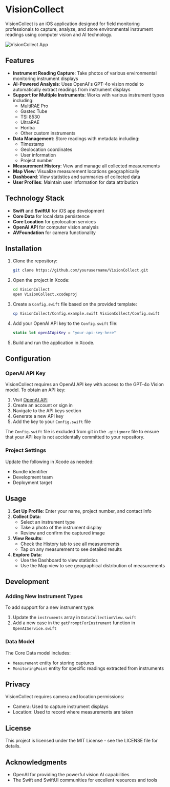# VisionCollect

VisionCollect is an iOS application designed for field monitoring professionals to capture, analyze, and store environmental instrument readings using computer vision and AI technology.

![VisionCollect App](https://example.com/app-screenshot.png)

## Features

- **Instrument Reading Capture**: Take photos of various environmental monitoring instrument displays
- **AI-Powered Analysis**: Uses OpenAI's GPT-4o vision model to automatically extract readings from instrument displays
- **Support for Multiple Instruments**: Works with various instrument types including:
  - MultiRAE Pro
  - Gastec Tube
  - TSI 8530
  - UltraRAE
  - Horiba
  - Other custom instruments
- **Data Management**: Store readings with metadata including:
  - Timestamp
  - Geolocation coordinates
  - User information
  - Project number
- **Measurement History**: View and manage all collected measurements
- **Map View**: Visualize measurement locations geographically
- **Dashboard**: View statistics and summaries of collected data
- **User Profiles**: Maintain user information for data attribution

## Technology Stack

- **Swift** and **SwiftUI** for iOS app development
- **Core Data** for local data persistence
- **Core Location** for geolocation services
- **OpenAI API** for computer vision analysis
- **AVFoundation** for camera functionality

## Installation

1. Clone the repository:
   ```bash
   git clone https://github.com/yourusername/VisionCollect.git
   ```

2. Open the project in Xcode:
   ```bash
   cd VisionCollect
   open VisionCollect.xcodeproj
   ```

3. Create a `Config.swift` file based on the provided template:
   ```bash
   cp VisionCollect/Config.example.swift VisionCollect/Config.swift
   ```

4. Add your OpenAI API key to the `Config.swift` file:
   ```swift
   static let openAIApiKey = "your-api-key-here"
   ```

5. Build and run the application in Xcode.

## Configuration

### OpenAI API Key

VisionCollect requires an OpenAI API key with access to the GPT-4o Vision model. To obtain an API key:

1. Visit [OpenAI API](https://platform.openai.com/signup)
2. Create an account or sign in
3. Navigate to the API keys section
4. Generate a new API key
5. Add the key to your `Config.swift` file

The `Config.swift` file is excluded from git in the `.gitignore` file to ensure that your API key is not accidentally committed to your repository.

### Project Settings

Update the following in Xcode as needed:
- Bundle identifier
- Development team
- Deployment target

## Usage

1. **Set Up Profile**: Enter your name, project number, and contact info
2. **Collect Data**: 
   - Select an instrument type
   - Take a photo of the instrument display
   - Review and confirm the captured image
3. **View Results**: 
   - Check the History tab to see all measurements
   - Tap on any measurement to see detailed results
4. **Explore Data**:
   - Use the Dashboard to view statistics
   - Use the Map view to see geographical distribution of measurements

## Development

### Adding New Instrument Types

To add support for a new instrument type:

1. Update the `instruments` array in `DataCollectionView.swift`
2. Add a new case in the `getPromptForInstrument` function in `OpenAIService.swift`

### Data Model

The Core Data model includes:
- `Measurement` entity for storing captures
- `MonitoringPoint` entity for specific readings extracted from instruments

## Privacy

VisionCollect requires camera and location permissions:
- Camera: Used to capture instrument displays
- Location: Used to record where measurements are taken

## License

This project is licensed under the MIT License - see the LICENSE file for details.

## Acknowledgments

- OpenAI for providing the powerful vision AI capabilities
- The Swift and SwiftUI communities for excellent resources and tools 